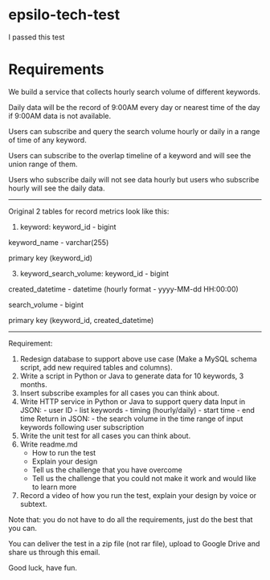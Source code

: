 # epsilo-tech-test

I passed this test

# Requirements

We build a service that collects hourly search volume of different keywords.

Daily data will be the record of 9:00AM every day or nearest time of the day if 9:00AM data is not available.

Users can subscribe and query the search volume hourly or daily in a range of time of any keyword.

Users can subscribe to the overlap timeline of a keyword and will see the union range of them.

Users who subscribe daily will not see data hourly but users who subscribe hourly will see the daily data.

---------------------

Original 2 tables for record metrics look like this:

1. keyword:
keyword_id - bigint

keyword_name - varchar(255)

primary key (keyword_id)

3. keyword_search_volume:
keyword_id - bigint

created_datetime - datetime (hourly format - yyyy-MM-dd HH:00:00)

search_volume - bigint

primary key (keyword_id, created_datetime)

---------------------

Requirement:
1. Redesign database to support above use case (Make a MySQL schema script, add new required tables and columns).
2. Write a script in Python or Java to generate data for 10 keywords, 3 months.
3. Insert subscribe examples for all cases you can think about.
4. Write HTTP service in Python or Java to support query data
    Input in JSON:
        - user ID
        - list keywords
        - timing (hourly/daily)
        - start time
        - end time
    Return in JSON:
        - the search volume in the time range of input keywords following user subscription
5. Write the unit test for all cases you can think about.
6. Write readme.md
    - How to run the test
    - Explain your design
    - Tell us the challenge that you have overcome
    - Tell us the challenge that you could not make it work and would like to learn more
7. Record a video of how you run the test, explain your design by voice or subtext.

Note that: you do not have to do all the requirements, just do the best that you can.

You can deliver the test in a zip file (not rar file), upload to Google Drive and share us through this email.

Good luck, have fun.
